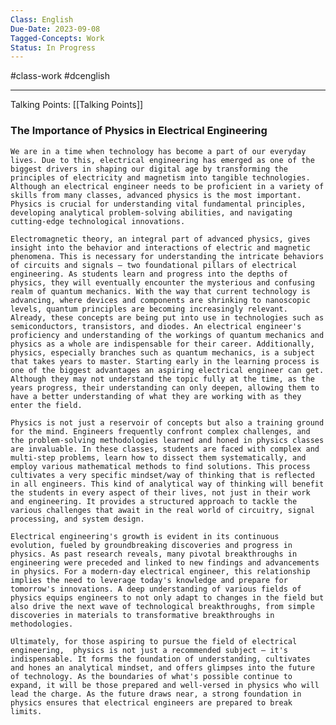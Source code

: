 ```yaml
---
Class: English
Due-Date: 2023-09-08
Tagged-Concepts: Work
Status: In Progress
---
```

#class-work #dcenglish 

---


Talking Points: [[Talking Points]]



### The Importance of Physics in Electrical Engineering
	We are in a time when technology has become a part of our everyday lives. Due to this, electrical engineering has emerged as one of the biggest drivers in shaping our digital age by transforming the principles of electricity and magnetism into tangible technologies. Although an electrical engineer needs to be proficient in a variety of skills from many classes, advanced physics is the most important. Physics is crucial for understanding vital fundamental principles, developing analytical problem-solving abilities, and navigating cutting-edge technological innovations.
	
	Electromagnetic theory, an integral part of advanced physics, gives insight into the behavior and interactions of electric and magnetic phenomena. This is necessary for understanding the intricate behaviors of circuits and signals — two foundational pillars of electrical engineering. As students learn and progress into the depths of physics, they will eventually encounter the mysterious and confusing realm of quantum mechanics. With the way that current technology is advancing, where devices and components are shrinking to nanoscopic levels, quantum principles are becoming increasingly relevant. Already, these concepts are being put into use in technologies such as semiconductors, transistors, and diodes. An electrical engineer's proficiency and understanding of the workings of quantum mechanics and physics as a whole are indispensable for their career. Additionally, physics, especially branches such as quantum mechanics, is a subject that takes years to master. Starting early in the learning process is one of the biggest advantages an aspiring electrical engineer can get. Although they may not understand the topic fully at the time, as the years progress, their understanding can only deepen, allowing them to have a better understanding of what they are working with as they enter the field.
	
	Physics is not just a reservoir of concepts but also a training ground for the mind. Engineers frequently confront complex challenges, and the problem-solving methodologies learned and honed in physics classes are invaluable. In these classes, students are faced with complex and multi-step problems, learn how to dissect them systematically, and employ various mathematical methods to find solutions. This process cultivates a very specific mindset/way of thinking that is reflected in all engineers. This kind of analytical way of thinking will benefit the students in every aspect of their lives, not just in their work and engineering. It provides a structured approach to tackle the various challenges that await in the real world of circuitry, signal processing, and system design.
	
	Electrical engineering's growth is evident in its continuous evolution, fueled by groundbreaking discoveries and progress in physics. As past research reveals, many pivotal breakthroughs in engineering were preceded and linked to new findings and advancements in physics. For a modern-day electrical engineer, this relationship implies the need to leverage today's knowledge and prepare for tomorrow's innovations. A deep understanding of various fields of physics equips engineers to not only adapt to changes in the field but also drive the next wave of technological breakthroughs, from simple discoveries in materials to transformative breakthroughs in methodologies.
	
	Ultimately, for those aspiring to pursue the field of electrical engineering,  physics is not just a recommended subject — it's indispensable. It forms the foundation of understanding, cultivates and hones an analytical mindset, and offers glimpses into the future of technology. As the boundaries of what's possible continue to expand, it will be those prepared and well-versed in physics who will lead the charge. As the future draws near, a strong foundation in physics ensures that electrical engineers are prepared to break limits.


